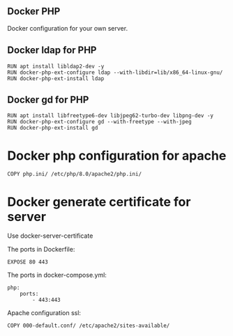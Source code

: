 ## Docker PHP
Docker configuration for your own server.

## Docker ldap for PHP
```
RUN apt install libldap2-dev -y
RUN docker-php-ext-configure ldap --with-libdir=lib/x86_64-linux-gnu/
RUN docker-php-ext-install ldap
```

## Docker gd for PHP
```
RUN apt install libfreetype6-dev libjpeg62-turbo-dev libpng-dev -y
RUN docker-php-ext-configure gd --with-freetype --with-jpeg
RUN docker-php-ext-install gd
```

# Docker php configuration for apache
```
COPY php.ini/ /etc/php/8.0/apache2/php.ini/
```

# Docker generate certificate for server

Use docker-server-certificate

The ports in Dockerfile:
```
EXPOSE 80 443
```

The ports in docker-compose.yml:
```
php:
    ports:
        - 443:443
```

Apache configuration ssl:

```
COPY 000-default.conf/ /etc/apache2/sites-available/
```
